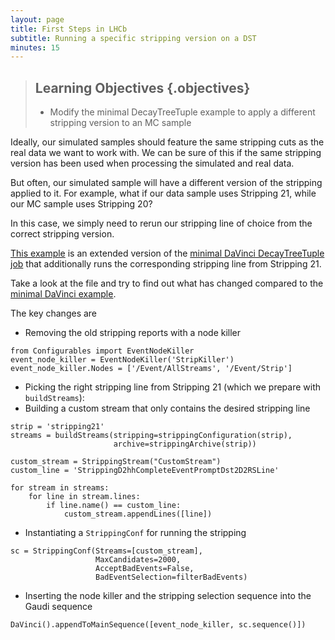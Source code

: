 ```yaml
---
layout: page
title: First Steps in LHCb
subtitle: Running a specific stripping version on a DST
minutes: 15
---
```

> ## Learning Objectives {.objectives}
>
> * Modify the minimal DecayTreeTuple example to apply a different stripping version to an MC sample

Ideally, our simulated samples should feature the same stripping cuts as the real data we want to work with.
We can be sure of this if the same stripping version has been used when processing the simulated and real data.

But often, our simulated sample will have a different version of the stripping applied to it.
For example, what if our data sample uses Stripping 21, while our MC sample uses Stripping 20?

In this case, we simply need to rerun our stripping line of choice from the correct stripping version.

[This example](code/14-rerun-stripping/options.py) is an extended version of the [minimal DaVinci DecayTreeTuple job](./09-minimal-dv-job.html) that additionally runs the corresponding stripping line from Stripping 21.

Take a look at the file and try to find out what has changed compared to the [minimal DaVinci example](./code/09-ntuple_options.py).

The key changes are

 - Removing the old stripping reports with a node killer

``` {.python}
from Configurables import EventNodeKiller
event_node_killer = EventNodeKiller('StripKiller')
event_node_killer.Nodes = ['/Event/AllStreams', '/Event/Strip']
```

 - Picking the right stripping line from Stripping 21 (which we prepare with `buildStreams`):
 - Building a custom stream that only contains the desired stripping line

``` {.python}
strip = 'stripping21'
streams = buildStreams(stripping=strippingConfiguration(strip),
                       archive=strippingArchive(strip))

custom_stream = StrippingStream("CustomStream")
custom_line = 'StrippingD2hhCompleteEventPromptDst2D2RSLine'

for stream in streams:
    for line in stream.lines:
        if line.name() == custom_line:
            custom_stream.appendLines([line])
```

 - Instantiating a `StrippingConf` for running the stripping

``` {.python}
sc = StrippingConf(Streams=[custom_stream],
                   MaxCandidates=2000,
                   AcceptBadEvents=False,
                   BadEventSelection=filterBadEvents)
```

 - Inserting the node killer and the stripping selection sequence into the Gaudi sequence

``` {.python}
DaVinci().appendToMainSequence([event_node_killer, sc.sequence()])
```

